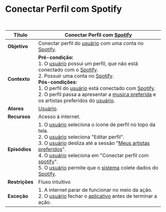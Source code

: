 # Conectar Perfil com Spotify

<br />

|Título|Conectar Perfil com [Spotify](/modelagem/lexicos#spotify)|
|------|----------------------------|
|**Objetivo**|Conectar perfil do [usuário](/modelagem/lexicos#usuário) com uma conta no [Spotify](/modelagem/lexicos#spotify).|
|**Contexto**|**Pré-condição:**<br />1. O [usuário](/modelagem/lexicos#usuário) possui um perfil, que não está conectado com o [Spotify](/modelagem/lexicos#spotify). <br />2. Possuir uma conta no [Spotify](/modelagem/lexicos#spotify).<br />**Pós-condições:**<br />1. O perfil do [usuário](/modelagem/lexicos#usuário) está conectado com [Spotify](/modelagem/lexicos#spotify).<br />2. O perfil passa a apresentar a [musica preferida](/modelagem/lexicos#minha-musica) e os artistas preferidos do [usuário](/modelagem/lexicos#usuário).|
|**Atores**|[Usuário](/modelagem/lexicos#usuário).|
|**Recursos**|Acesso à internet.|
|**Episódios**|1. O [usuário](/modelagem/lexicos#usuário) seleciona o ícone de perfil no topo da tela.<br />2. O [usuário](/modelagem/lexicos#usuário) seleciona "Editar perfil".<br />3. O [usuário](/modelagem/lexicos#usuário) desliza até a sessão "[Meus artistas preferidos](/modelagem/lexicos#meus-artistas-preferidos)".<br />4. O [usuário](/modelagem/lexicos#usuário) seleciona em "Conectar perfil com [spotify](/modelagem/lexicos#spotify)".<br />5. O [usuário](/modelagem/lexicos#usuário) permite que o [sistema](/modelagem/lexicos#tinder) colete dados do [Spotify](/modelagem/lexicos#spotify).|
|**Restrições**|Fluxo intuitivo|
|**Exceção**|1. A internet parar de funcionar no meio da ação.<br />2. O [usuário](/modelagem/lexicos#usuário) fechar o [aplicativo](/modelagem/lexicos#tinder) antes de terminar a ação.|

